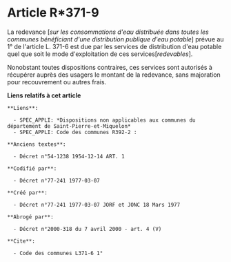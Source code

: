 # Article R*371-9

La redevance [*sur les consommations d'eau distribuée dans toutes les communes bénéficiant d'une distribution publique d'eau
potable*] prévue au 1° de l'article L. 371-6 est due par les services de distribution d'eau potable quel que soit le mode
d'exploitation de ces services[*redevables*].

Nonobstant toutes dispositions contraires, ces services sont autorisés à récupérer auprès des usagers le montant de la
redevance, sans majoration pour recouvrement ou autres frais.

**Liens relatifs à cet article**

	**Liens**:

	  - SPEC_APPLI: *Dispositions non applicables aux communes du département de Saint-Pierre-et-Miquelon*
	  - SPEC_APPLI: Code des communes R392-2 :

	**Anciens textes**:

	  - Décret n°54-1238 1954-12-14 ART. 1

	**Codifié par**:

	  - Décret n°77-241 1977-03-07

	**Créé par**:

	  - Décret n°77-241 1977-03-07 JORF et JONC 18 Mars 1977

	**Abrogé par**:

	  - Décret n°2000-318 du 7 avril 2000 - art. 4 (V)

	**Cite**:

	  - Code des communes L371-6 1°
